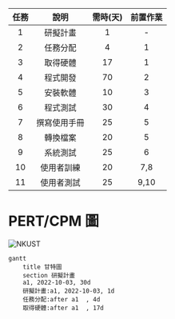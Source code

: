| 任務  | 說明  | 需時(天) | 前置作業 |
| :------------: |:---------------:| :-----:| :-----: |
| 1 | 研擬計畫 | 1 | - |
| 2 | 任務分配 | 4 | 1 |
| 3 | 取得硬體 | 17 | 1 |
| 4 | 程式開發 | 70 | 2 |
| 5 | 安裝軟體 | 10 | 3 |
| 6 | 程式測試 | 30 | 4 |
| 7 | 撰寫使用手冊 | 25 | 5 |
| 8 | 轉換檔案 | 20 | 5 |
| 9 | 系統測試 | 25 | 6 |
| 10 | 使用者訓練 | 20 | 7,8 |
| 11 | 使用者測試 | 25 | 9,10 |


# PERT/CPM 圖
![NKUST](PERT.png "PERT")
```mermaid
gantt
    title 甘特圖
    section 研擬計畫
    a1, 2022-10-03, 30d
    研擬計畫:a1, 2022-10-03, 1d
    任務分配:after a1  , 4d
    取得硬體:after a1  , 17d
```

